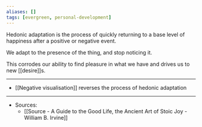 ```yaml
---
aliases: []
tags: [evergreen, personal-development]
---
```


Hedonic adaptation is the process of quickly returning to a base level of happiness after a positive or negative event. 

We adapt to the presence of the thing, and stop noticing it. 

This corrodes our ability to find pleasure in what we have and drives us to new [[desire]]s. 


---
- [[Negative visualisation]] reverses the process of hedonic adaptation
---
- Sources:
	- [[Source - A Guide to the Good Life, the Ancient Art of Stoic Joy - William B. Irvine]]